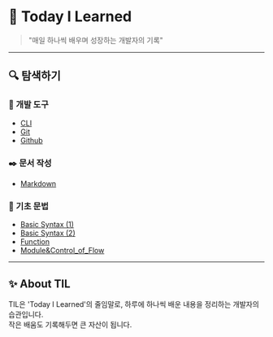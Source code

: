 # 📖 Today I Learned

> "매일 하나씩 배우며 성장하는 개발자의 기록"

---

## 🔍 탐색하기

### 🔧 개발 도구
- [CLI](/cli/README.md)
- [Git](/git/README.md)
- [Github](/github/README.md)

### ✒️ 문서 작성
- [Markdown](/markdown/README.md)

### 🧱 기초 문법
- [Basic Syntax (1)](/basic_syntax_1/README.md)
- [Basic Syntax (2)](/basic_syntax_2/README.md)
- [Function](/function/README.md)
- [Module&Control_of_Flow](/module%20&%20control%20of%20flow/README.md)

---

## ✨ About TIL
TIL은 'Today I Learned'의 줄임말로, 하루에 하나씩 배운 내용을 정리하는 개발자의 습관입니다.  
작은 배움도 기록해두면 큰 자산이 됩니다.
